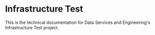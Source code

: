 # Infrastructure Test

This is the technical documentation for Data Services and Engineering's
Infrastructure Test project.
